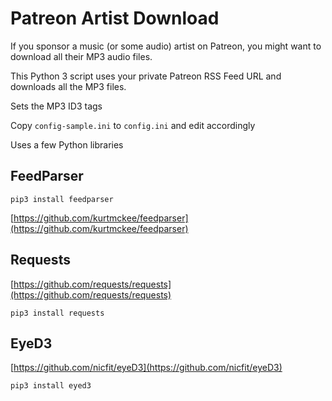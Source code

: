 
# Patreon Artist Download

If you sponsor a music (or some audio) artist on Patreon, you might want to download all their MP3 audio files.

This Python 3 script uses your private Patreon RSS Feed URL and downloads all the MP3 files.

Sets the MP3 ID3 tags

Copy `config-sample.ini` to `config.ini` and edit accordingly

Uses a few Python libraries

## FeedParser

`pip3 install feedparser`

[https://github.com/kurtmckee/feedparser](https://github.com/kurtmckee/feedparser)

## Requests

[https://github.com/requests/requests](https://github.com/requests/requests)

`pip3 install requests`

## EyeD3

[https://github.com/nicfit/eyeD3](https://github.com/nicfit/eyeD3)

`pip3 install eyed3`
